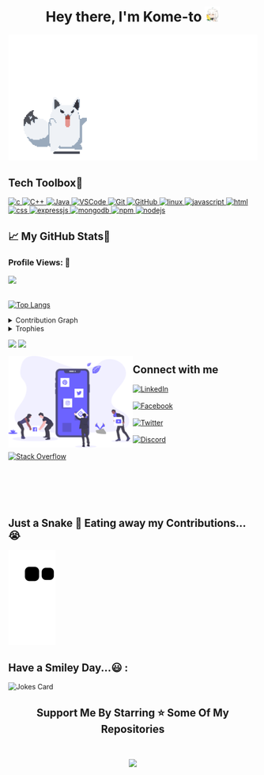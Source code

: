 

<h1 align="center">Hey there, I'm Kome-to <img src="Images/Layer 0.png" width="30px"></h1>

<p align="center"><img src="Images/fubuzila.gif" frameBorder="0" class="giphy-embed" allowFullScreen></img></p>

## **Tech Toolbox🧰**<br>

<p align='center'>


<p align="left">
<a href="https://www.cprogramming.com/" target="_blank"> <img src="https://img.shields.io/badge/C-A8B9CC?style=for-the-badge&logo=c&logoColor=white" alt="c"/> </a>
<a href="https://isocpp.org/std/the-standard" target="_blank"> <img src="https://img.shields.io/badge/C%2B%2B-00599C?style=for-the-badge&logo=c%2B%2B&logoColor=white" alt="C++"/> </a>
<a href="https://www.java.com" target="_blank"> <img src="https://img.shields.io/badge/Java-ED8B00?style=for-the-badge&logo=java&logoColor=white" alt="Java"/> </a>
<a href="https://code.visualstudio.com/" target="_blank"> <img src="https://img.shields.io/badge/VSCODE-007ACC?style=for-the-badge&logo=Visual%20Studio%20Code&logoColor=white" alt="VSCode"/> </a>  
<a href="https://git-scm.com/" target="_blank"> <img src="https://img.shields.io/badge/GIT-E44C30?style=for-the-badge&logo=git&logoColor=white" alt="Git"/> </a>
<a href="https://github.com/" target="_blank"> <img src="https://img.shields.io/badge/GitHub-100000?style=for-the-badge&logo=github&logoColor=white" alt="GitHub"/>
<a href="https://www.linux.org/" target="_blank"> <img src="https://img.shields.io/badge/Linux-E95420?style=for-the-badge&logo=linux&logoColor=white" alt="linux"/> </a>
 <a href="https://www.javascript.com/" target="_blank"> <img src="https://img.shields.io/badge/Javascript-F7DF1E?style=for-the-badge&logo=javascript&logoColor=white" alt="javascript"/> </a>
  <a href="#" target="_blank"> <img src="https://img.shields.io/badge/HTML-E34F26?style=for-the-badge&logo=html5&logoColor=white" alt="html"/> </a>
  <a href="#" target="_blank"> <img src="https://img.shields.io/badge/CSS-1572B6?style=for-the-badge&logo=css3&logoColor=white" alt="css"/> </a>
  <a href="#" target="_blank"> <img src="https://img.shields.io/badge/ExpressJS-FF4747?style=for-the-badge&logo=express&logoColor=white" alt="expressjs"/> </a>
 <a href="#" target="_blank"> <img src="https://img.shields.io/badge/MongoDB-47A248?style=for-the-badge&logo=mongodb&logoColor=white" alt="mongodb"/> </a>
 <a href="#" target="_blank"> <img src="https://img.shields.io/badge/NPM-CB3837?style=for-the-badge&logo=npm&logoColor=white" alt="npm"/> </a>
 <a href="#" target="_blank"> <img src="https://img.shields.io/badge/NodeJS-339933?style=for-the-badge&logo=node.js&logoColor=white" alt="nodejs"/> </a>
 
## &#x1f4c8; My GitHub Stats🎯
 
<h3 align="left">Profile Views: 🧐</h3>
  
<a href="https://visitcount.itsvg.in">
  <img src="https://visitcount.itsvg.in/api?id=Kome-to&label=Profile%20Views&icon=6&pretty=true" />
</a>
<br><br>

[![Top Langs](https://github-readme-stats.vercel.app/api/top-langs/?username=Kome-to&theme=chartreuse-dark)](https://github.com/anuraghazra/github-readme-stats)
  
<details><summary>Contribution Graph</summary>
<p align="left">
<img width="90%" src="https://activity-graph.herokuapp.com/graph?username=Kome-to&theme=chartreuse-dark&no-frame=true" /></p>
</details>
<details><summary>Trophies</summary>
<p align="left">
<img width=900 src="https://github-profile-trophy.vercel.app/?username=Kome-to&column=7&theme=gruvbox&no-frame=true"/>
</details>
  

<p align="left">
  <img width="48%" src="https://github-readme-stats.vercel.app/api?username=Kome-to&show_icons=true&theme=chartreuse-dark&count_private=true&include_all_commits=true" /> 
  <img width="48%" src="https://github-readme-streak-stats.herokuapp.com/?user=Kome-to&theme=chartreuse-dark" />
</p>  
  

<img src ="Images/social_dashboard.svg" align = "left" width = 50%>
<div>
<h2  > Connect with me</h2>
  
[<img align="top" alt="LinkedIn" src="https://img.shields.io/badge/LinkedIn-0077B5?style=for-the-badge&logo=linkedin&logoColor=white" />](https://www.linkedin.com/in/duc-anh-chu-914241230/)
<br><br>
[<img align="top" alt="Facebook" src="https://img.shields.io/badge/Facebook-1877F2?style=for-the-badge&logo=facebook&logoColor=white" />](https://www.facebook.com/chii.chuchu/)
<br><br>
[<img align="top" alt="Twitter" src="https://img.shields.io/badge/Twitter-1DA1F2?style=for-the-badge&logo=twitter&logoColor=white" />](https://twitter.com/YuukiChu2306)
<br><br>
[<img align="top" alt="Discord" src="https://img.shields.io/badge/Discord-5865F2?style=for-the-badge&logo=discord&logoColor=white" />](https://discordapp.com/users/597325140807909376)
<br><br>
 [<img align="top" alt="Stack Overflow" src="https://img.shields.io/badge/Stack%20Overflow-F58025?style=for-the-badge&logo=stackoverflow&logoColor=white" />](https://stackoverflow.com/users/17279414/rinnn)
<br><br>
<br><br>
<br><br>
 



  
## Just a Snake 🐍 Eating away my Contributions...😭
![snake gif](https://raw.githubusercontent.com/Kome-to/Kome-to/output/github-contribution-grid-snake.svg)

## Have a Smiley Day...😃 :<br>
![Jokes Card](https://readme-jokes.vercel.app/api)
  
<h2 align='center'>Support Me By Starring ⭐ Some Of My Repositories</h2>
<br>
<p align='center'>
<img src="https://i.pinimg.com/originals/12/99/9e/12999e9ddf2a3b878e9350eca01f816b.gif"  height="200" frameBorder="0" class="giphy-embed" allowFullScreen></img></p>
<br>




